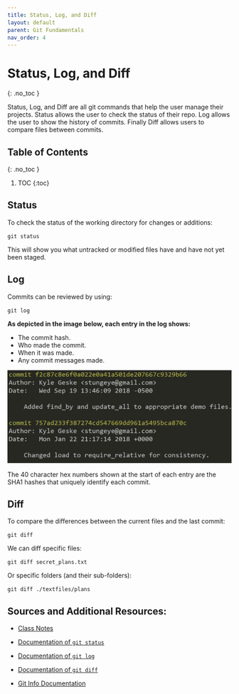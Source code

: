 ```yaml
---
title: Status, Log, and Diff
layout: default
parent: Git Fundamentals 
nav_order: 4
---
```


<!-- prettier-ignore-start -->
# Status, Log, and Diff
{: .no_toc }

Status, Log, and Diff are all git commands that help the user manage their projects. Status allows the user to check the status of their repo. Log allows the user to show the history of commits. Finally Diff allows users to compare files between commits. 

## Table of Contents
{: .no_toc }

1. TOC
{:toc}

<!-- prettier-ignore-end -->
## Status
To check the status of the working directory for changes or additions:
```
git status
```
This will show you what untracked or modified files have and have not yet been staged.

## Log
Commits can be reviewed by using:
```
git log
```

**As depicted in the image below, each entry in the log shows:**
- The commit hash.
- Who made the commit.
- When it was made.
- Any commit messages made.

![a screen shot of an example of the commit message: Commit f2c87c8e (this hash is very long, as long as you have the first 8 digits you will be able to track it again) Author: Kyle Geske (userEmail) Date: Wed Sept 19 13:46:09 2018, (Commit message)"Added find_by and update_all to appropriate demo files"](GitLogExample.png)

The 40 character hex numbers shown at the start of each entry are the SHA1 hashes that uniquely identify each commit.


## Diff 
To compare the differences between the current files and the last commit:
```
git diff
```
We can diff specific files:
```
git diff secret_plans.txt
```
Or specific folders (and their sub-folders):
```
git diff ./textfiles/plans
```


## Sources and Additional Resources:

- [Class Notes](https://stungeye.github.io/Software-Development-And-Documentation-1/01-version-control-tools/index.html#25)

- [Documentation of ```git status```](https://git-scm.com/docs/git-status)

- [Documentation of ```git log```](https://git-scm.com/docs/git-log)

- [Documentation of ```git diff```](https://git-scm.com/docs/git-diff)

- [Git Info Documentation](https://git-scm.com/docs/git)
